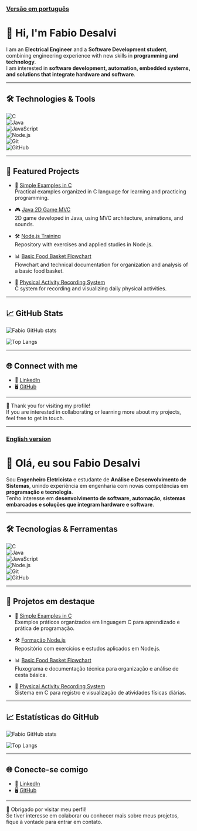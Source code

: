 ### [Versão em português](#English-version)
# 👋 Hi, I'm Fabio Desalvi  

I am an **Electrical Engineer** and a **Software Development student**, combining engineering experience with new skills in **programming and technology**.  
I am interested in **software development, automation, embedded systems, and solutions that integrate hardware and software**.  

---

## 🛠️ Technologies & Tools  

![C](https://img.shields.io/badge/C-00599C?style=for-the-badge&logo=c&logoColor=white)  
![Java](https://img.shields.io/badge/Java-ED8B00?style=for-the-badge&logo=openjdk&logoColor=white)  
![JavaScript](https://img.shields.io/badge/JavaScript-F7DF1E?style=for-the-badge&logo=javascript&logoColor=black)  
![Node.js](https://img.shields.io/badge/Node.js-43853D?style=for-the-badge&logo=node.js&logoColor=white)  
![Git](https://img.shields.io/badge/Git-F05032?style=for-the-badge&logo=git&logoColor=white)  
![GitHub](https://img.shields.io/badge/GitHub-181717?style=for-the-badge&logo=github&logoColor=white)  

---

## 📌 Featured Projects  

- 📘 [Simple Examples in C](https://github.com/engfabiodesalvi/simple-examples-c)  
Practical examples organized in C language for learning and practicing programming.  

- 🎮 [Java 2D Game MVC](https://github.com/engfabiodesalvi/java-2d-game)  
2D game developed in Java, using MVC architecture, animations, and sounds.  

- 🛠️ [Node.js Training](https://github.com/engfabiodesalvi/formacao-nodejs)  
Repository with exercises and applied studies in Node.js.  

- 📊 [Basic Food Basket Flowchart](https://github.com/engfabiodesalvi/basic-food-basket-flowchart)  
Flowchart and technical documentation for organization and analysis of a basic food basket.  

- 🏃 [Physical Activity Recording System](https://github.com/engfabiodesalvi/physical-activity-recording-system)  
C system for recording and visualizing daily physical activities.  

---

## 📈 GitHub Stats  

![Fabio GitHub stats](https://github-readme-stats.vercel.app/api?username=engfabiodesalvi&show_icons=true&theme=dark)  

![Top Langs](https://github-readme-stats.vercel.app/api/top-langs/?username=engfabiodesalvi&layout=compact&theme=dark)  

---

## 🌐 Connect with me  

- 💼 [LinkedIn](https://www.linkedin.com/in/fabiotoledobonemerdesalvi/)  
- 🖥️ [GitHub](https://github.com/engfabiodesalvi)  

---

🔗 Thank you for visiting my profile!  
If you are interested in collaborating or learning more about my projects, feel free to get in touch.  

--- 

### [English version](#Versão-em-português)
# 👋 Olá, eu sou Fabio Desalvi  

Sou **Engenheiro Eletricista** e estudante de **Análise e Desenvolvimento de Sistemas**, unindo experiência em engenharia com novas competências em **programação e tecnologia**.  
Tenho interesse em **desenvolvimento de software, automação, sistemas embarcados e soluções que integram hardware e software**.  

---

## 🛠️ Tecnologias & Ferramentas  

![C](https://img.shields.io/badge/C-00599C?style=for-the-badge&logo=c&logoColor=white)  
![Java](https://img.shields.io/badge/Java-ED8B00?style=for-the-badge&logo=openjdk&logoColor=white)  
![JavaScript](https://img.shields.io/badge/JavaScript-F7DF1E?style=for-the-badge&logo=javascript&logoColor=black)  
![Node.js](https://img.shields.io/badge/Node.js-43853D?style=for-the-badge&logo=node.js&logoColor=white)  
![Git](https://img.shields.io/badge/Git-F05032?style=for-the-badge&logo=git&logoColor=white)  
![GitHub](https://img.shields.io/badge/GitHub-181717?style=for-the-badge&logo=github&logoColor=white)  

---

## 📌 Projetos em destaque  

- 📘 [Simple Examples in C](https://github.com/engfabiodesalvi/simple-examples-c)  
Exemplos práticos organizados em linguagem C para aprendizado e prática de programação.  

<!--
- 🎮 [Java 2D Game MVC](https://github.com/engfabiodesalvi/java-2d-game)  
Jogo 2D desenvolvido em Java, utilizando arquitetura MVC, animações e sons.  
-->

- 🛠️ [Formação Node.js](https://github.com/engfabiodesalvi/formacao-nodejs)  
Repositório com exercícios e estudos aplicados em Node.js.  

- 📊 [Basic Food Basket Flowchart](https://github.com/engfabiodesalvi/basic-food-basket-flowchart)  
Fluxograma e documentação técnica para organização e análise de cesta básica.  

- 🏃 [Physical Activity Recording System](https://github.com/engfabiodesalvi/physical-activity-recording-system)  
Sistema em C para registro e visualização de atividades físicas diárias.  

---

## 📈 Estatísticas do GitHub  

![Fabio GitHub stats](https://github-readme-stats.vercel.app/api?username=engfabiodesalvi&show_icons=true&theme=dark)  

![Top Langs](https://github-readme-stats.vercel.app/api/top-langs/?username=engfabiodesalvi&layout=compact&theme=dark)  

---

## 🌐 Conecte-se comigo  

- 💼 [LinkedIn](https://www.linkedin.com/in/fabiotoledobonemerdesalvi/)  
- 🖥️ [GitHub](https://github.com/engfabiodesalvi)  

---

🔗 Obrigado por visitar meu perfil!  
Se tiver interesse em colaborar ou conhecer mais sobre meus projetos, fique à vontade para entrar em contato.  


<!--
## Hi there 👋
**engfabiodesalvi/engfabiodesalvi** is a ✨ _special_ ✨ repository because its `README.md` (this file) appears on your GitHub profile.

Here are some ideas to get you started:

- 🔭 I’m currently working on ...
- 🌱 I’m currently learning ...
- 👯 I’m looking to collaborate on ...
- 🤔 I’m looking for help with ...
- 💬 Ask me about ...
- 📫 How to reach me: ...
- 😄 Pronouns: ...
- ⚡ Fun fact: ...
-->
